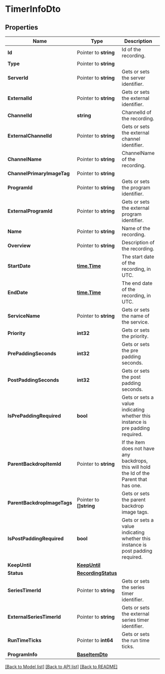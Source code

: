 # TimerInfoDto

## Properties

Name | Type | Description | Notes
------------ | ------------- | ------------- | -------------
**Id** | Pointer to **string** | Id of the recording. | [optional] 
**Type** | Pointer to **string** |  | [optional] 
**ServerId** | Pointer to **string** | Gets or sets the server identifier. | [optional] 
**ExternalId** | Pointer to **string** | Gets or sets the external identifier. | [optional] 
**ChannelId** | **string** | ChannelId of the recording. | [optional] 
**ExternalChannelId** | Pointer to **string** | Gets or sets the external channel identifier. | [optional] 
**ChannelName** | Pointer to **string** | ChannelName of the recording. | [optional] 
**ChannelPrimaryImageTag** | Pointer to **string** |  | [optional] 
**ProgramId** | Pointer to **string** | Gets or sets the program identifier. | [optional] 
**ExternalProgramId** | Pointer to **string** | Gets or sets the external program identifier. | [optional] 
**Name** | Pointer to **string** | Name of the recording. | [optional] 
**Overview** | Pointer to **string** | Description of the recording. | [optional] 
**StartDate** | [**time.Time**](time.Time.md) | The start date of the recording, in UTC. | [optional] 
**EndDate** | [**time.Time**](time.Time.md) | The end date of the recording, in UTC. | [optional] 
**ServiceName** | Pointer to **string** | Gets or sets the name of the service. | [optional] 
**Priority** | **int32** | Gets or sets the priority. | [optional] 
**PrePaddingSeconds** | **int32** | Gets or sets the pre padding seconds. | [optional] 
**PostPaddingSeconds** | **int32** | Gets or sets the post padding seconds. | [optional] 
**IsPrePaddingRequired** | **bool** | Gets or sets a value indicating whether this instance is pre padding required. | [optional] 
**ParentBackdropItemId** | Pointer to **string** | If the item does not have any backdrops, this will hold the Id of the Parent that has one. | [optional] 
**ParentBackdropImageTags** | Pointer to **[]string** | Gets or sets the parent backdrop image tags. | [optional] 
**IsPostPaddingRequired** | **bool** | Gets or sets a value indicating whether this instance is post padding required. | [optional] 
**KeepUntil** | [**KeepUntil**](KeepUntil.md) |  | [optional] 
**Status** | [**RecordingStatus**](RecordingStatus.md) |  | [optional] 
**SeriesTimerId** | Pointer to **string** | Gets or sets the series timer identifier. | [optional] 
**ExternalSeriesTimerId** | Pointer to **string** | Gets or sets the external series timer identifier. | [optional] 
**RunTimeTicks** | Pointer to **int64** | Gets or sets the run time ticks. | [optional] 
**ProgramInfo** | [**BaseItemDto**](BaseItemDto.md) |  | [optional] 

[[Back to Model list]](../README.md#documentation-for-models) [[Back to API list]](../README.md#documentation-for-api-endpoints) [[Back to README]](../README.md)


